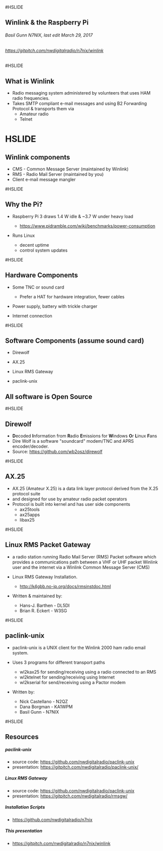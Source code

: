 #HSLIDE

## Winlink & the Raspberry Pi
###### Basil Gunn  N7NIX,  last edit March 29, 2017
###### https://gitpitch.com/nwdigitalradio/n7nix/winlink

#HSLIDE

## What is Winlink
* Radio messaging system administered by volunteers that uses HAM radio frequencies.
* Takes SMTP compliant e-mail messages and using B2 Forwarding Protocol & transports them via
  * Amateur radio
  * Telnet

# HSLIDE

## Winlink components

* CMS - Common Message Server (maintained by Winlink)
* RMS - Radio Mail Server (maintained by you)
* Client e-mail message mangler

#HSLIDE

## Why the Pi?

* Raspberry Pi 3 draws 1.4 W idle & ~3.7 W under heavy load
  * https://www.pidramble.com/wiki/benchmarks/power-consumption

* Runs Linux
  * decent uptime
  * control system updates

#HSLIDE

## Hardware Components

* Some TNC or sound card
  * Prefer a HAT for hardware integration, fewer cables

* Power supply, battery with trickle charger

* Internet connection

#HSLIDE

## Software Components (assume sound card)

* Direwolf

* AX.25

* Linux RMS Gateway

* paclink-unix

## All software is Open Source

#HSLIDE

## Direwolf

* **D**ecoded **I**nformation from **R**adio **E**missions for **W**indows **O**r **L**inux **F**ans
* Dire Wolf is a software "soundcard" modem/TNC and APRS encoder/decoder.
* Source: https://github.com/wb2osz/direwolf

#HSLIDE

## AX.25

* AX.25 (Amateur X.25) is a data link layer protocol derived from the X.25 protocol suite
* and designed for use by amateur radio packet operators
* Protocol is built into kernel and has user side components
  * ax25tools
  * ax25apps
  * libax25

#HSLIDE

## Linux RMS Packet Gateway

* a radio station running Radio Mail Server (RMS) Packet software which provides a communications path between
 a VHF or UHF packet Winlink user and the internet via a Winlink Common Message Server (CMS)

* Linux RMS Gateway Installation.
  * http://k4gbb.no-ip.org/docs/rmsinstdoc.html

* Written & maintained by:
  * Hans-J. Barthen - DL5DI
  * Brian R. Eckert - W3SG

#HSLIDE

## paclink-unix

* paclink-unix is a UNIX client for the Winlink 2000 ham radio email system.
* Uses 3 programs for different transport paths
  * wl2kax25 for sending/receiving using a radio connected to an RMS
  * wl2ktelnet for sending/receiving using Internet
  * wl2kserial for send/receiving using a Pactor modem

* Written by:
  * Nick Castellano - N2QZ
  * Dana Borgman - KA1WPM
  * Basil Gunn - N7NIX

#HSLIDE

## Resources

##### paclink-unix
* source code: https://github.com/nwdigitalradio/paclink-unix
* presentation: https://gitpitch.com/nwdigitalradio/paclink-unix/

##### Linux RMS Gateway
* source code: https://github.com/nwdigitalradio/paclink-unix
* presentation: https://gitpitch.com/nwdigitalradio/rmsgw/

##### Installation Scripts
* https://github.com/nwdigitalradio/n7nix

##### This presentation
* https://gitpitch.com/nwdigitalradio/n7nix/winlink